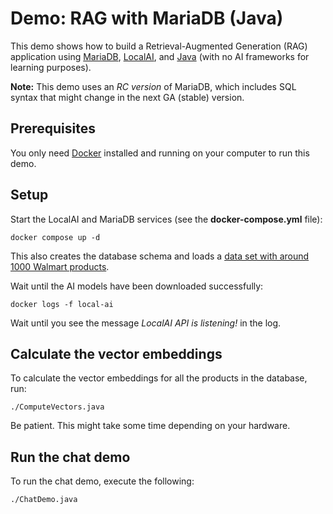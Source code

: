 # Demo: RAG with MariaDB (Java)

This demo shows how to build a Retrieval-Augmented Generation (RAG) application
using [MariaDB](https://mariadb.com/), [LocalAI](https://localai.io/), and [Java](https://en.wikipedia.org/wiki/Java_(programming_language))  (with no AI frameworks for learning purposes).

**Note:** This demo uses an _RC version_ of MariaDB, which includes SQL syntax that might change in the next GA (stable) version.

## Prerequisites

You only need [Docker](https://www.docker.com/) installed and running on your computer to run this demo.

## Setup

Start the LocalAI and MariaDB services (see the **docker-compose.yml** file):

```shell
docker compose up -d
```

This also creates the database schema and loads a [data set with around 1000 Walmart products](https://github.com/luminati-io/Walmart-dataset-samples/blob/main/walmart-products.csv).

Wait until the AI models have been downloaded successfully:

```shell
docker logs -f local-ai
```

Wait until you see the message _LocalAI API is listening!_ in the log.

## Calculate the vector embeddings

To calculate the vector embeddings for all the products in the database, run:

```shell
./ComputeVectors.java
```

Be patient. This might take some time depending on your hardware.

## Run the chat demo

To run the chat demo, execute the following:

```shell
./ChatDemo.java
```
